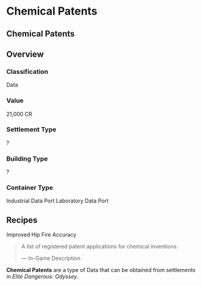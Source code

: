 # Chemical Patents
## Chemical Patents

## Overview

### Classification

Data

### Value

21,000 CR

### Settlement Type

?

### Building Type

?

### Container Type

Industrial Data Port
Laboratory Data Port

## Recipes

Improved Hip Fire Accuracy

> 
> 
> A list of registered patent applications for chemical inventions.
> 
> 
> — In-Game Description
> 

**Chemical Patents** are a type of Data that can be obtained from settlements in *Elite Dangerous: Odyssey*.